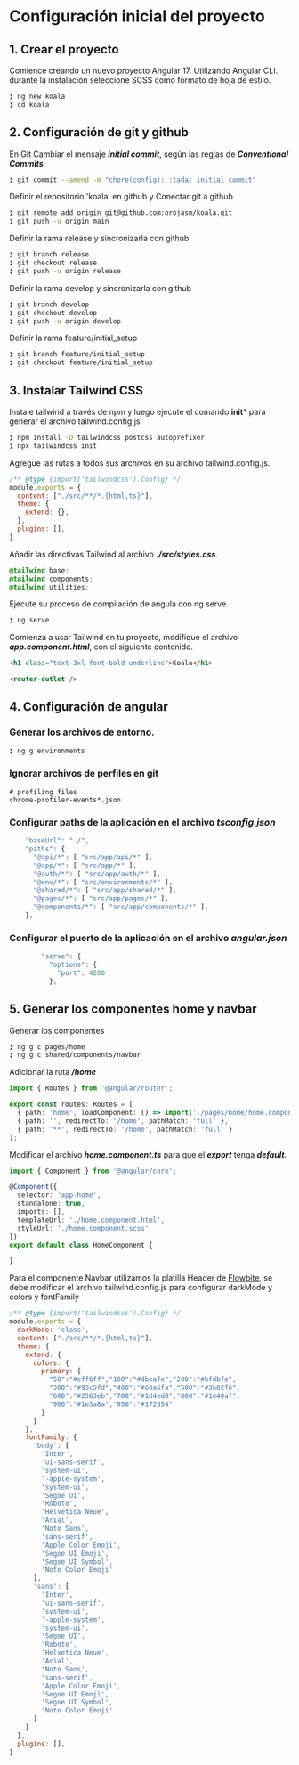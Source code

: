 # Configuración inicial del proyecto

## 1. Crear el proyecto
Comience creando un nuevo proyecto Angular 17. Utilizando Angular CLI. durante la instalación seleccione SCSS como formato de hoja de estilo.

``` bash
❯ ng new koala
❯ cd koala
```

## 2. Configuración de git y github

En Git
Cambiar el mensaje ***initial commit***, según las reglas de ***Conventional Commits***
``` bash
❯ git commit --amend -m "chore(config): :tada: initial commit"
```

Definir el repositorio 'koala' en github y Conectar git a github
``` bash
❯ git remote add origin git@github.com:orojasm/koala.git
❯ git push -u origin main
```

Definir la rama release y sincronizarla con github
``` bash
❯ git branch release
❯ git checkout release
❯ git push -u origin release
```

Definir la rama develop y sincronizarla con github
``` bash
❯ git branch develop
❯ git checkout develop
❯ git push -u origin develop
```

Definir la rama feature/initial_setup
``` bash
❯ git branch feature/initial_setup
❯ git checkout feature/initial_setup
```

## 3. Instalar Tailwind CSS
Instale tailwind a través de npm y luego ejecute el comando **init*** para generar el archivo tailwind.config.js
``` bash
❯ npm install -D tailwindcss postcss autoprefixer
❯ npx tailwindcss init
```

Agregue las rutas a todos sus archivos en su archivo tailwind.config.js.
``` js
/** @type {import('tailwindcss').Config} */
module.exports = {
  content: ["./src/**/*.{html,ts}"],
  theme: {
    extend: {},
  },
  plugins: [],
}
```

Añadir las directivas Tailwind al archivo ***./src/styles.css***.

``` css
@tailwind base;
@tailwind components;
@tailwind utilities;
```

Ejecute su proceso de compilación de angula con ng serve.
``` bash
❯ ng serve
```

Comienza a usar Tailwind en tu proyecto, modifique el archivo ***app.component.html***, con el siguiente contenido.
``` html
<h1 class="text-3xl font-bold underline">Koala</h1>

<router-outlet />
```

## 4. Configuración de angular

### Generar los archivos de entorno.

``` bash
❯ ng g environments
```

### Ignorar archivos de perfiles en git

``` git
# profiling files
chrome-profiler-events*.json
```

### Configurar paths de la aplicación en el archivo ***tsconfig.json***

``` ts
    "baseUrl": "./",
    "paths": {
      "@api/*": [ "src/app/api/*" ],
      "@app/*": [ "src/app/*" ],
      "@auth/*": [ "src/app/auth/*" ],
      "@env/*": [ "src/environments/*" ],
      "@shared/*": [ "src/app/shared/*" ],
      "@pages/*": [ "src/app/pages/*" ],
      "@components/*": [ "src/app/components/*" ],
    },
```

### Configurar el puerto de la aplicación en el archivo ***angular.json***

``` ts
        "serve": {
          "options": {
            "port": 4200
          },
```

## 5. Generar los componentes home y navbar

Generar los componentes

``` bash
❯ ng g c pages/home
❯ ng g c shared/components/navbar
```

Adicionar la ruta ***/home***

``` ts
import { Routes } from '@angular/router';

export const routes: Routes = [
  { path: 'home', loadComponent: () => import('./pages/home/home.component') },
  { path: '', redirectTo: '/home', pathMatch: 'full' },
  { path: '**', redirectTo: '/home', pathMatch: 'full' }
];
```

Modificar el archivo ***home.component.ts*** para que el ***export*** tenga ***default***.

``` ts
import { Component } from '@angular/core';

@Component({
  selector: 'app-home',
  standalone: true,
  imports: [],
  templateUrl: './home.component.html',
  styleUrl: './home.component.scss'
})
export default class HomeComponent {

}
```

Para el componente Navbar utilizamos la platilla Header de [Flowbite](https://flowbite.com/blocks/marketing/header/), se debe modificar el archivo tailwind.config.js para configurar darkMode y colors y fontFamily

``` js
/** @type {import('tailwindcss').Config} */
module.exports = {
  darkMode: 'class',
  content: ["./src/**/*.{html,ts}"],
  theme: {
    extend: {
      colors: {
        primary: {
          "50":"#eff6ff","100":"#dbeafe","200":"#bfdbfe",
          "300":"#93c5fd","400":"#60a5fa","500":"#3b82f6",
          "600":"#2563eb","700":"#1d4ed8","800":"#1e40af",
          "900":"#1e3a8a","950":"#172554"
        }
      }
    },
    fontFamily: {
      'body': [
        'Inter', 
        'ui-sans-serif', 
        'system-ui', 
        '-apple-system', 
        'system-ui', 
        'Segoe UI', 
        'Roboto', 
        'Helvetica Neue', 
        'Arial', 
        'Noto Sans', 
        'sans-serif', 
        'Apple Color Emoji', 
        'Segoe UI Emoji', 
        'Segoe UI Symbol', 
        'Noto Color Emoji'
      ],
      'sans': [
        'Inter', 
        'ui-sans-serif', 
        'system-ui', 
        '-apple-system', 
        'system-ui', 
        'Segoe UI', 
        'Roboto', 
        'Helvetica Neue', 
        'Arial', 
        'Noto Sans', 
        'sans-serif', 
        'Apple Color Emoji', 
        'Segoe UI Emoji', 
        'Segoe UI Symbol', 
        'Noto Color Emoji'
      ]
    }
  },
  plugins: [],
}
```
